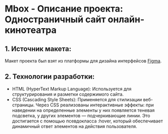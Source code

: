 # Mbox - Описание проекта: Одностраничный сайт онлайн-кинотеатра

## 1. Источник макета:
Макет проекта был взят из платформы для дизайна интерфейсов [Figma](https://www.figma.com/file/EQSaZKRy4XEyKldmMJF491/Justice-League-(Copy)?type=design&node-id=0%3A1&mode=design&t=n5zNtimklnQpsjsd-1).

## 2. Технологии разработки:

- HTML (HyperText Markup Language): Используется для структурирования и разметки содержимого сайта.
- CSS (Cascading Style Sheets): Применяется для стилизации веб-страницы. Через CSS реализованы интерактивные эффекты: при наведении на определенные элементы у них появляется теневая подсветка, у других элементов — подчеркивающие линии. Это достигается с помощью псевдокласса :hover, который обеспечивает динамичный ответ элементов на действия пользователя.
